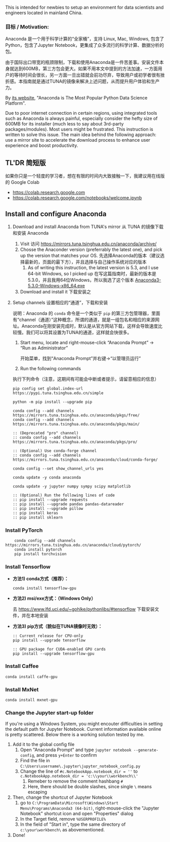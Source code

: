 This is intended for newbies to setup an environment for data scientists and engineers located in mainland China.

### 目标 / Motivation: ###
Anaconda 是一个用于科学计算的“全家桶”，支持 Linux, Mac, Windows, 包含了Python，包含了Jupyter Notebook，更集成了众多流行的科学计算、数据分析的包。

由于国际出口带宽的瓶颈限制，下载和使用Anaconda是一件苦差事。安装文件本身就达到600MB，第三方包会更大。如果不用本文中提到的方法加速，一方面用户的等待时间会很长，另一方面一旦出错就会前功尽弃，导致用户或初学者很有挫折感。本指南就是通过TUNA的镜像来解决上述问题，从而提升用户体验和生产力。

By [its website](https://www.anaconda.com/),  "Anaconda is The Most Popular Python Data Science Platform". 

Due to poor internet connection in certain regions, using integrated tools such as Anaconda is always painful, especially consider the hefty size of 600MB for its installer (much less to say about 3rd-party packages/modules). Most users might be frustrated. This instruction is written to solve this issue. The main idea behind the following approach: use a mirror site to accelerate the download process to enhance user experience and boost productivity.

## TL'DR 简短版 ##
 
如果你只是一个轻度的学习者，想在有限的时间内大致接触一下，我建议用在线版的 Google Colab
* https://colab.research.google.com
* https://colab.research.google.com/notebooks/welcome.ipynb
 
## Install and configure Anaconda 
1.  Download and install Anaconda from TUNA's mirror 从 TUNA 的镜像下载和安装 Anaconda
    1.  Visit 访问 https://mirrors.tuna.tsinghua.edu.cn/anaconda/archive/
    1.  Chosse the Anaconder version (preferrably the latest one), and pick up the version that matches your OS. 先选择Anaconda的版本（建议选择最新的，页面的最下方），并且选择与自己操作系统对应的版本
        1.  As of writing this instruction, the latest version is 5.3, and I use 64-bit Windows, so I picked up 在写这篇指南时，最新的版本是5.3.0，并且我用64位Windows，所以我选了这个版本 [Anaconda3-5.3.0-Windows-x86_64.exe](https://mirrors.tuna.tsinghua.edu.cn/anaconda/archive/Anaconda3-5.3.0-Windows-x86_64.exe)
    1.  Download and install it 下载安装之


1.  Setup channels 设置相应的“通道”，下载和安装

    说明：Anaconda 的 `conda` 命令是一个类似于 `pip` 的第三方包管理器，里面有“channel（通道）”这种概念，所谓的通道，就是一组包名和相应的来源网址。Anaconda在刚安装完成时，默认是从官方网站下载，这样会导致速度比较慢。我们可以将其设置为TUNA的通道，这样就会快很多。

    1.  Start menu, locate and right-mouse-click “Anaconda Prompt” -> “Run as Administrator” 

        开始菜单，找到“Anaconda Prompt”并右键->“以管理员运行”

    1.  Run the following commands

    执行下列命令（注意，这期间有可能会中断或者提示，请留意相应的信息）

        pip config set global.index-url https://pypi.tuna.tsinghua.edu.cn/simple

        python -m pip install --upgrade pip

        conda config --add channels https://mirrors.tuna.tsinghua.edu.cn/anaconda/pkgs/free/
        conda config --add channels https://mirrors.tuna.tsinghua.edu.cn/anaconda/pkgs/main/
        
        :: (Deprecated "pro" channel)
        :: conda config --add channels https://mirrors.tuna.tsinghua.edu.cn/anaconda/pkgs/pro/

        :: (Optional) Use conda-forge channel 
        :: conda config --add channels https://mirrors.tuna.tsinghua.edu.cn/anaconda/cloud/conda-forge/
        
        conda config --set show_channel_urls yes
        
        conda update -y conda anaconda
                
        conda update -y jupyter numpy sympy scipy matplotlib
        
        :: (Optional) Run the following lines of code
        :: pip install --upgrade requests 
        :: pip install --upgrade pandas pandas-datareader  
        :: pip install --upgrade pillow
        :: pip install keras 
        :: pip install sklearn


### Install PyTorch

        conda config --add channels https://mirrors.tuna.tsinghua.edu.cn/anaconda/cloud/pytorch/
        conda install pytorch
        pip install torchvision

### Install Tensorflow

  * __方法1) conda方式（推荐）：__
        
        conda install tensorflow-gpu

  * __方法2) msi/exe方式：（Windows Only）__
  
     去 https://www.lfd.uci.edu/~gohlke/pythonlibs/#tensorflow 下载安装文件，并在本地安装

  * __方法3) pip方式（貌似在TUNA镜像时无效）：__
   
        :: Current release for CPU-only
        pip install --upgrade tensorflow

        :: GPU package for CUDA-enabled GPU cards
        pip install --upgrade tensorflow-gpu
        
        
### Install Caffee
    conda install caffe-gpu

### Install MxNet
    conda install mxnet-gpu


### Change the Jupyter start-up folder

If you're using a Windows System, you might encouter difficulties in setting the default path for Jupyter Notebook. Current information available online is pretty scattered. Below there is a working solution tested by me. 

1.  Add it to the global config file
    1.  Open "Anaconda Prompt" and type `jupyter notebook --generate-config`, and press `y+Enter` to confirm
    1.  Find the file in `C:\Users\username\.jupyter\jupyter_notebook_config.py`
    1.  Change the line of `#c.NotebookApp.notebook_dir = ''` to `c.NotebookApp.notebook_dir = 'c:\\your\\workbench\\'`
        1.  Remeber to remove the comment hashbang `#`
        1.  Here, there should be double slashes, since single `\` means escaping
1.  Then, change the shortcut of Jupyter Notebook
    1.  go to `C:\ProgramData\Microsoft\Windows\Start Menu\Programs\Anaconda3 (64-bit)`, right-mouse-click the "Jupyter Notebook" shortcut icon and open "Properties" dialog
    1.  In the Target field, remove `%USERPROFILE%`
    1.  In the field of "Start in", type the same directory of `c:\your\workbench\` as abovementioned.
1.  Done!


